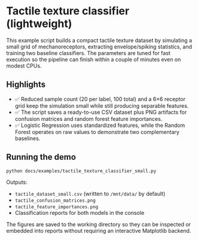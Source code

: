 # Tactile texture classifier (lightweight)

This example script builds a compact tactile texture dataset by simulating
a small grid of mechanoreceptors, extracting envelope/spiking statistics,
and training two baseline classifiers. The parameters are tuned for fast
execution so the pipeline can finish within a couple of minutes even on
modest CPUs.

## Highlights

- ✅ Reduced sample count (20 per label, 100 total) and a 6×6 receptor grid
  keep the simulation small while still producing separable features.
- ✅ The script saves a ready-to-use CSV dataset plus PNG artifacts for
  confusion matrices and random forest feature importances.
- ✅ Logistic Regression uses standardized features, while the Random Forest
  operates on raw values to demonstrate two complementary baselines.

## Running the demo

```bash
python docs/examples/tactile_texture_classifier_small.py
```

Outputs:

- `tactile_dataset_small.csv` (written to `/mnt/data/` by default)
- `tactile_confusion_matrices.png`
- `tactile_feature_importances.png`
- Classification reports for both models in the console

The figures are saved to the working directory so they can be inspected or
embedded into reports without requiring an interactive Matplotlib backend.
